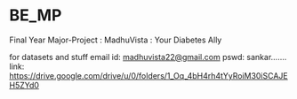 # BE_MP
Final Year Major-Project : MadhuVista : Your Diabetes Ally


for datasets and stuff
email id: madhuvista22@gmail.com
pswd: sankar.......
link: https://drive.google.com/drive/u/0/folders/1_Oq_4bH4rh4tYyRoiM30iSCAJEH5ZYd0
